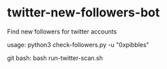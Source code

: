 # twitter-new-followers-bot
Find new followers for twitter accounts

usage: python3 check-followers.py -u "0xpibbles"

git bash: bash run-twitter-scan.sh
